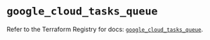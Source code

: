 # `google_cloud_tasks_queue`

Refer to the Terraform Registry for docs: [`google_cloud_tasks_queue`](https://registry.terraform.io/providers/hashicorp/google/6.44.0/docs/resources/cloud_tasks_queue).
